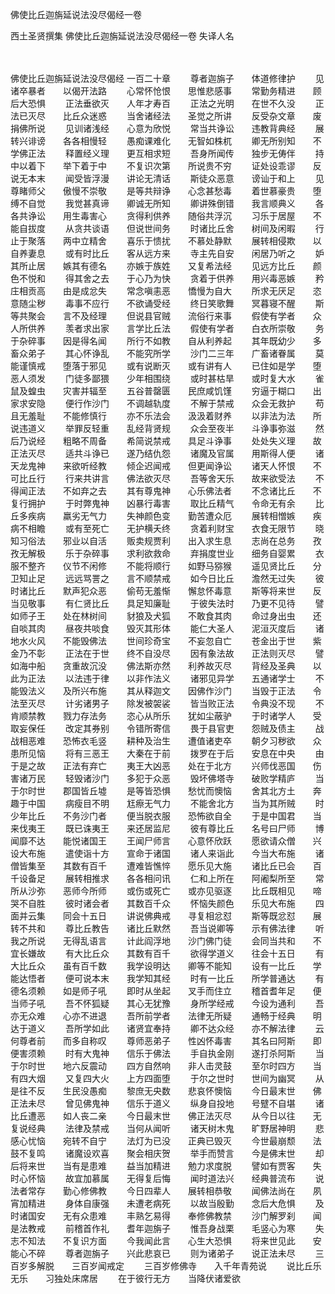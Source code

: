 佛使比丘迦旃延说法没尽偈经一卷


西土圣贤撰集
佛使比丘迦旃延说法没尽偈经一卷
失译人名


　　

佛使比丘迦旃延说法没尽偈经
一百二十章
　　尊者迦旃子　　体道修律护
　　见诸卒暴者　　以偈开法路
　　心常怀怆恨　　思惟悲感事
　　常勤务精进　　顾后大恐惧
　　正法垂欲灭　　人年才寿百
　　正法之光明　　在世不久没
　　正法已灭尽　　比丘众迷惑
　　当舍诸经法　　圣觉之所讲
　　反受杂文章　　废捐佛所说
　　见训诸浅经　　心意为欣悦
　　常当共诤讼　　违教背典经
　　展转兴诽谤　　各各相慢轻
　　愚痴课难化　　无智如株杌
　　卿无所别知　　不学佛正法
　　释置经义理　　更互相求短
　　吾身所闻传　　独步无俦伴
　　持中以着下　　举下着于中
　　不复识次第　　所说贵不穷
　　证处设乖谬　　反说无本末
　　闻受皆浮漫　　讲论无清话
　　斯徒众恶意　　谤讪于和上
　　见尊睹师父　　傲慢不崇敬
　　是等共辩诤　　心念甚愁毒
　　着世慕豪贵　　堕缚不自觉
　　我觉甚真谛　　卿诚无所知
　　卿讲殊倒错　　我言顺典义
　　各各共诤讼　　用生毒害心
　　贪得利供养　　随俗共浮沉
　　习乐于居屋　　不能自拔度
　　从贪共谈语　　但说世间务
　　时诸比丘舍　　树间及闲暇
　　行止于聚落　　两中立精舍
　　喜乐于愦扰　　不慕处静默
　　展转相侵欺　　以自养妻息
　　或有时比丘　　客从远方来
　　寺主先自安　　闲居乃听之
　　妒其所止居　　嫉其有德名
　　亦嫉于族姓　　又复希法经
　　见远方比丘　　颜色不悦和
　　得其舍之去　　于心乃为快
　　贪着于供养　　用兴毒恶嫉
　　矜庄相贡高　　由是成忿失
　　常念嗔恚恶　　憍慢为自大
　　所求无厌足　　恣意随尘秽
　　毒事不应行　　不欲诵受经
　　终日笑歌舞　　冥暮寝不醒
　　斯等共聚会　　言不及经理
　　但说县官贼　　流俗行来事
　　假使有学者　　众人所供养
　　羡者求出家　　言学比丘法
　　假使有学者　　白衣所崇敬
　　务于杂碎事　　因是得名闻
　　所行不如教　　自从利养起
　　其年既幼少　　多畜众弟子
　　其心怀诤乱　　不能究所学
　　沙门二三年　　广畜诸眷属
　　莫能谨慎戒　　堕落于邪见
　　或有说断灭　　或有讲有人
　　已住如是学　　堕恶人须发
　　门徒多鄙猥　　少年相围绕
　　或时甚枯旱　　或时复大水
　　雀鼠及蝗虫　　灾害并辐至
　　五谷普罄匮　　民庶咸饥馑
　　穷逼于糊口　　出家求安隐
　　便行作沙门　　不调越轨度
　　不解于禁戒　　众会无救护
　　苟且无羞耻　　不能修慎行
　　亦不乐法会　　汲汲着财养
　　以非法为法　　所说违道义
　　举罪反轻重　　乱经背贤规
　　众会至夜半　　斗诤事弥滋
　　然后乃说经　　粗略不周备
　　希简说禁戒　　具足斗诤事
　　处处失义理　　故正法灭尽
　　适共斗诤已　　遂乃结仇怨
　　诸魔及官属　　用斯得人便
　　诸天龙鬼神　　来欲听经教
　　倾企迟闻戒　　但更闻诤讼
　　诸天人怀恨　　不可比丘行
　　行来共讲言　　佛法欲灭尽
　　吾等舍天乐　　故来欲受法
　　不得闻正法　　不如弃之去
　　其有尊鬼神　　心乐佛法者
　　不念诸比丘　　不复行拥护
　　于时弊鬼神　　凶暴行毒害
　　取比丘精气　　令命无有余
　　比丘多疾病　　羸劣无气力
　　失神颜色变　　勤苦遭众厄
　　展转相憎嫉　　疾病不相瞻
　　或有至死亡　　无护横夭终
　　贪着利财宝　　衣食无限节
　　晓知习俗法　　邪业以自活
　　贩卖规贾利　　出入求生息
　　志尚在总务　　孜孜无解极
　　乐于杂碎事　　求利欲救命
　　弃捐度世业　　细务自婴累
　　衣服不整齐　　仪节不闲修
　　不能将顺行　　如野马猕猴
　　遥见贤比丘　　分卫知止足
　　远远骂詈之　　言不顺禁戒
　　如今日比丘　　澹然无过失
　　彼时诸比丘　　默声犯众恶
　　偷苟无羞惭　　懈怠怀毒意
　　斯等将来世　　反当见敬事
　　有仁贤比丘　　具足知廉耻
　　于彼失法时　　乃更不见待
　　譬如师子王　　处在林树间
　　豺狼及犬狐　　不敢食其肉
　　命过身出虫　　还自啖其肉
　　昼夜共啖食　　毁灭其形体
　　能仁大圣人　　泥洹灭度后
　　诸地水火风　　不能毁佛法
　　世间珍奇宝　　不妄忽自亡
　　苍金出于世　　紫金乃不彰
　　正法在于世　　终不自没尽
　　因有象法故　　正法则灭尽
　　譬如海中船　　贪重故沉没
　　佛法斯亦然　　利养故灭尽
　　背经及圣典　　以此为正法
　　以法违于律　　以非作法义
　　诸邪见异学　　五通诸学士
　　不能毁法义　　及所兴布施
　　其从释迦文　　因佛作沙门
　　当毁于正法　　令法至灭尽
　　计劣诸男子　　除发被袈裟
　　皆当败正法　　令典没不现
　　不肯顺禁教　　戮力存法务
　　恣心从所乐　　犹如尘蔽驴
　　于时诸学人　　受取妄保任
　　改定其券别　　令错所寄信
　　畏于县官吏　　怨贼及债主
　　战战相恶难　　恐怖衣毛竖
　　耕种及治生　　遭值诸吏卒
　　朝夕习秽欲　　众患所见恼
　　将有三恶王　　大秦在于前
　　拨罗在于后　　安息在中央
　　由于是之故　　正法有弃亡
　　夷王大凶恶　　处在于北方
　　兴师伐恶国　　伤害诸万民
　　轻毁诸沙门　　多犯于众恶
　　毁坏佛塔寺　　破败学精庐
　　当于尔时世　　郡国皆丘墟
　　是等皆恐惧　　愁忧而懊恼
　　舍其北方土　　奔趣于中国
　　病瘦目不明　　尪瘵无气力
　　不能舍北方　　当为其所贼
　　时少年比丘　　不务沙门者
　　便当脱衣服　　恐怖欲自全
　　于是中国君　　当来伐夷王
　　既已诛夷王　　来还居监尼
　　彼有尊比丘　　名号曰尸师
　　博闻靡不达　　能悦诸国王
　　王闻尸师言　　心意怀欣跃
　　愿欲请众僧　　兴设大布施
　　遣使诣十方　　宣命于诸国
　　诸人来诣此　　今当大布施
　　诸僧皆集至　　其数有百千
　　遭难皆憔悴　　愿乐见大施
　　诸比丘已会　　百千设备足
　　展转相推求　　各各相问讯
　　仁和上所在　　阿阇梨所至
　　常所从沙弥　　恶师今所师
　　或伤或死亡　　或亦见驱逐
　　比丘既相见　　啼哭不自胜
　　彼时诸会者　　其数百千众
　　怀恼失颜色　　乐见大布施
　　四面并云集　　同会十五日
　　讲说佛典戒　　寻复相忿怼
　　斯等既忿怼　　展转不共和
　　尊比丘教告　　诸比丘默然
　　吾当说卿等　　示有佛法律
　　听我之所说　　无得乱语言
　　计此阎浮地　　沙门佛门徒
　　会同当共和　　不宜长嫌故
　　有大比丘众　　其数有百千
　　欲得学道义　　往会十五日
　　有大比丘众　　虽有百千数
　　我学设明达　　卿等不能知
　　设有一比丘　　学能达悟者
　　便可说本末　　我学知其经
　　时有一比丘　　所学普通达
　　有德名须赖　　如是师子吼
　　即时从坐起　　叉手而住立
　　稽首耆年足　　便当师子吼
　　吾不怀狐疑　　其心无犹豫
　　身所学经戒　　今设为通利
　　吾亦无众难　　心亦不进退
　　吾所前学者　　法律无所疑
　　通畅于经典　　明达于道义
　　吾所学如此　　诸贤宜奉持
　　卿不达众经　　亦不解法律
　　云何尊者前　　而多自称叹
　　尊师恶弟子　　性凶怀毒害
　　其名曰阿斯　　即便害须赖
　　时有大鬼神　　信乐于佛法
　　手自执金刚　　遂打杀阿斯
　　当于尔时世　　地六反震动
　　四方自然响　　非人击灵鼓
　　至尔时四方　　当有四大烟
　　又复四大火　　上方四面堕
　　于尔之世时　　世间为幽冥
　　从是往不反　　生民没愚痴
　　黎庶无央数　　悲哀怀懊恼
　　今日最末世　　佛正法未尽
　　曾见佛鬼神　　信乐于道义
　　纵身自投地　　号躄不自堪
　　诸比丘遭恶　　如人丧二亲
　　今日最末世　　佛正法灭尽
　　从今日以往　　无复说经典
　　法律及禁戒　　当何从闻听
　　诸天树木鬼　　旷野居神明
　　悲感心忧恼　　宛转不自宁
　　法灯为已没　　正典已毁灭
　　今世最崩颓　　法鼓不复鸣
　　诸魔设欢喜　　聚会相庆贺
　　举手而赞言　　今是佛末世
　　却后将来世　　当有是患难
　　益当加精进　　勉力求度脱
　　譬如有贾客　　失时心怀恼
　　故宜加慕属　　无得复后悔
　　闻时道法兴　　经典普流布
　　说法者常存　　勤心修佛教
　　今日四辈人　　展转相恭敬
　　闻佛法尚在　　夙宵加精进
　　身体自康强　　未遭老病死
　　以故当殷勤　　念后大危惧
　　及时诸国安　　无有众患难
　　丰熟乞易得　　奉修佛教禁
　　沙门解罗刹　　闻是法教戒
　　前稽首作礼　　耆年迦旃子
　　惟吾身战栗　　毛竖心为寒
　　失志不知法　　不复识方面
　　今我闻此言　　心生大恐惧
　　将来世见此　　安能心不碎
　　尊者迦旃子　　兴此悲哀已
　　则为诸弟子　　说正法未尽
　　三百岁多解脱　　三百岁闻戒定
　　三百岁修佛寺　　入千年青苑说
　　说比丘乐无乐　　习独处床席居
　　在于彼行无方　　当降伏诸爱欲


